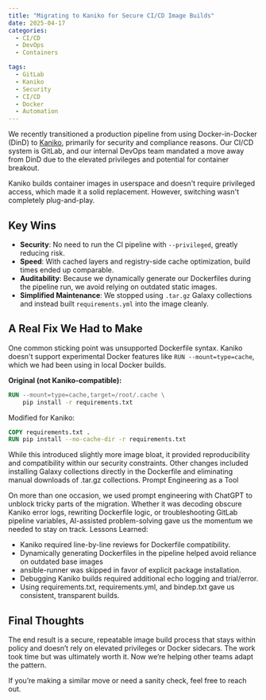 ```yaml
---
title: "Migrating to Kaniko for Secure CI/CD Image Builds"
date: 2025-04-17
categories:
  - CI/CD
  - DevOps
  - Containers

tags:
  - GitLab
  - Kaniko
  - Security
  - CI/CD
  - Docker
  - Automation
---
```


We recently transitioned a production pipeline from using Docker-in-Docker (DinD) to [Kaniko](https://github.com/GoogleContainerTools/kaniko), primarily for security and compliance reasons. Our CI/CD system is GitLab, and our internal DevOps team mandated a move away from DinD due to the elevated privileges and potential for container breakout.

Kaniko builds container images in userspace and doesn't require privileged access, which made it a solid replacement. However, switching wasn't completely plug-and-play.

## Key Wins

- **Security**: No need to run the CI pipeline with `--privileged`, greatly reducing risk.
- **Speed**: With cached layers and registry-side cache optimization, build times ended up comparable.
- **Auditability**: Because we dynamically generate our Dockerfiles during the pipeline run, we avoid relying on outdated static images.
- **Simplified Maintenance**: We stopped using `.tar.gz` Galaxy collections and instead built `requirements.yml` into the image cleanly.

## A Real Fix We Had to Make

One common sticking point was unsupported Dockerfile syntax. Kaniko doesn't support experimental Docker features like `RUN --mount=type=cache`, which we had been using in local Docker builds.

**Original (not Kaniko-compatible):**

```dockerfile
RUN --mount=type=cache,target=/root/.cache \
    pip install -r requirements.txt
```

Modified for Kaniko:
```dockerFile
COPY requirements.txt .
RUN pip install --no-cache-dir -r requirements.txt
```

While this introduced slightly more image bloat, it provided reproducibility and compatibility within our security constraints. Other changes included installing Galaxy collections directly in the Dockerfile and eliminating manual downloads of .tar.gz collections.
Prompt Engineering as a Tool

On more than one occasion, we used prompt engineering with ChatGPT to unblock tricky parts of the migration. Whether it was decoding obscure Kaniko error logs, rewriting Dockerfile logic, or troubleshooting GitLab pipeline variables, AI-assisted problem-solving gave us the momentum we needed to stay on track.
Lessons Learned:
- Kaniko required line-by-line reviews for Dockerfile compatibility.
- Dynamically generating Dockerfiles in the pipeline helped avoid reliance on outdated base images
- ansible-runner was skipped in favor of explicit package installation.
- Debugging Kaniko builds required additional echo logging and trial/error.
- Using requirements.txt, requirements.yml, and bindep.txt gave us consistent, transparent builds.

## Final Thoughts

The end result is a secure, repeatable image build process that stays within policy and doesn’t rely on elevated privileges or Docker sidecars. The work took time but was ultimately worth it. Now we’re helping other teams adapt the pattern.

If you’re making a similar move or need a sanity check, feel free to reach out.